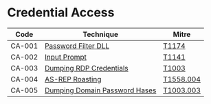 # Credential Access

|Code     |Technique               |Mitre     |
|---------|------------------------|----------|
|CA-001   |[Password Filter DLL](https://pentestlab.blog/2020/02/10/credential-access-password-filter-dll/)|[T1174](https://attack.mitre.org/techniques/T1174/)|
|CA-002   |[Input Prompt](https://pentestlab.blog/2020/03/02/phishing-windows-credentials/)|[T1141](https://attack.mitre.org/techniques/T1141/)|
|CA-003   |[Dumping RDP Credentials](https://pentestlab.blog/2021/05/24/dumping-rdp-credentials/)|[T1003](https://attack.mitre.org/techniques/T1003/)|
|CA-004   |[AS-REP Roasting](https://pentestlab.blog/2024/02/20/as-rep-roasting/)|[T1558.004](https://attack.mitre.org/techniques/T1558/004/)|
|CA-005   |[Dumping Domain Password Hases](https://pentestlab.blog/2018/07/04/dumping-domain-password-hashes/)|[T1003.003](https://attack.mitre.org/techniques/T1003/003/)|
